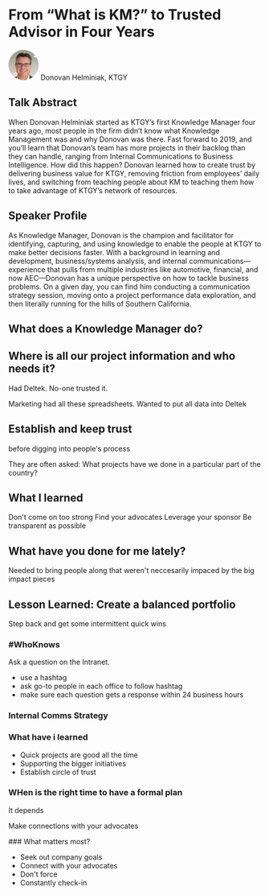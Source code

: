 # From “What is KM?” to Trusted Advisor in Four Years

<img src="../media/SpeakerHeadshot_12DonovanHelminiak.png" width="60px"> 
Donovan Helminiak, KTGY

## Talk Abstract
When Donovan Helminiak started as KTGY’s first Knowledge Manager four years ago, most people in the firm didn’t know what Knowledge Management was and why Donovan was there. Fast forward to 2019, and you’ll learn that Donovan’s team has more projects in their backlog than they can handle, ranging from Internal Communications to Business Intelligence. How did this happen? Donovan learned how to create trust by delivering business value for KTGY, removing friction from employees’ daily lives, and switching from teaching people about KM to teaching them how to take advantage of KTGY’s network of resources. 

## Speaker Profile
As Knowledge Manager, Donovan is the champion and facilitator for identifying, capturing, and using knowledge to enable the people at KTGY to make better decisions faster. With a background in learning and development, business/systems analysis, and internal communications—experience that pulls from multiple industries like automotive, financial, and now AEC—Donovan has a unique perspective on how to tackle business problems. On a given day, you can find him conducting a communication strategy session, moving onto a project performance data exploration, and then literally running for the hills of Southern California.

## What does a Knowledge Manager do?


## Where is all our project information and who needs it?

Had Deltek. No-one trusted it.

Marketing had all these spreadsheets. Wanted to put all data into Deltek

## Establish and keep trust 
before digging into people's process

They are often asked:
What projects have we done in a particular part of the country?

## What I learned
Don't come on too strong
Find your advocates
Leverage your sponsor
Be transparent as possible

## What have you done for me lately?
Needed to bring people along that weren't neccesarily impaced by the big impact pieces

## Lesson Learned: Create a balanced portfolio
Step back and get some intermittent quick wins

### #WhoKnows
Ask a question on the Intranet.
- use a hashtag
- ask go-to people in each office to follow hashtag
- make sure each question gets a response within 24 business hours

### Internal Comms Strategy

### What have i learned
- Quick projects are good all the time
- Supporting the bigger initiatives
- Establish circle of trust


### WHen is the right time to have a formal plan
It depends

Make connections with your advocates

### What matters most?
- Seek out company goals
- Connect with your advocates
- Don't force
- Constantly check-in